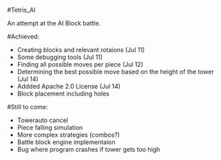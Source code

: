 #Tetris_AI

An attempt at the AI Block battle.

#Achieved:
- Creating blocks and relevant rotaions (Jul 11)
- Some debugging tools (Jul 11)
- Finding all possible moves per piece (Jul 12)
- Determining the best possible move based on the height of the tower (Jul 14)
- Addded Apache 2.0 License (Jul 14)
- Block placement including holes



#Still to come:
- Towerauto cancel
- Piece falling simulation
- More complex strategies (combos?)
- Battle block engine implementaion
- Bug where program crashes if tower gets too high